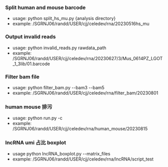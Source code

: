 ### Split human and mouse barcode
- usage: python split_hs_mu.py {analysis directory}
- example: /SGRNJ06/randd/USER/cjj/celedev/rna/20230516hs_mu

### Output invalid reads
- usage: python invalid_reads.py rawdata_path
- example: /SGRNJ06/randd/USER/cjj/celedev/rna/20230627/3/Mus_0614PZ_LGOT_1_3lib/01.barcode

### Filter bam file
- usage: python filter_bam.py --bam3 --bam5
- example: /SGRNJ06/randd/USER/cjj/celedev/rna/filter_bam/20230801

### human mouse 排污
- usage: python run.py -c 
- example: /SGRNJ06/randd/USER/cjj/celedev/rna/human_mouse/20230815

### lncRNA umi 占比 boxplot 
- usage python lncRNA_boxplot.py --matrix_files
- example: /SGRNJ06/randd/USER/cjj/celedev/rna/lncRNA/script_test